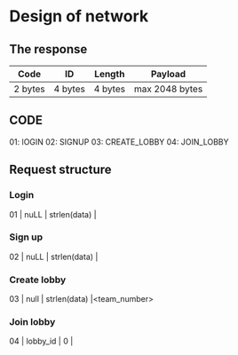 # Design of network
## The response
| Code | ID | Length | Payload|
|---|---|---|---|
|2 bytes|4 bytes |4 bytes| max 2048 bytes|


## CODE
01: lOGIN
02: SIGNUP
03: CREATE_LOBBY
04: JOIN_LOBBY

## Request structure
### Login
01 | nuLL     | strlen(data) |<username> <password>

### Sign up
02 | nuLL     | strlen(data) |<username> <password>

### Create lobby
03 | null     | strlen(data) |<team_number>

### Join lobby
04 | lobby_id | 0            |<null> 
